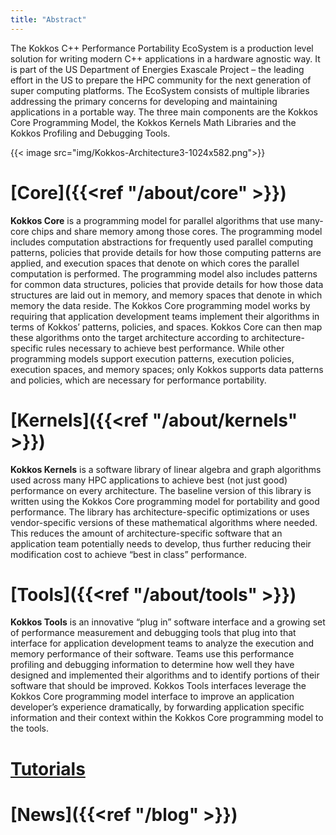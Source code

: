 ```yaml
---
title: "Abstract"
---
```


The Kokkos C++ Performance Portability EcoSystem is a production level solution for writing modern C++ applications in a hardware agnostic way. It is part of the US Department of Energies Exascale Project – the leading effort in the US to prepare the HPC community for the next generation of super computing platforms. The EcoSystem consists of multiple libraries addressing the primary concerns for developing and maintaining applications in a portable way. The three main components are the Kokkos Core Programming Model, the Kokkos Kernels Math Libraries and the Kokkos Profiling and Debugging Tools.

{{< image src="img/Kokkos-Architecture3-1024x582.png">}}

# [Core]({{<ref "/about/core" >}})

**Kokkos Core** is a programming model for parallel algorithms that use many-core chips and share memory among those cores. The programming model includes computation abstractions for frequently used parallel computing patterns, policies that provide details for how those computing patterns are applied, and execution spaces that denote on which cores the parallel computation is performed. The programming model also includes patterns for common data structures, policies that provide details for how those data structures are laid out in memory, and memory spaces that denote in which memory the data reside. The Kokkos Core programming model works by requiring that application development teams implement their algorithms in terms of Kokkos’ patterns, policies, and spaces. Kokkos Core can then map these algorithms onto the target architecture according to architecture-specific rules necessary to achieve best performance. While other programming models support execution patterns, execution policies, execution spaces, and memory spaces; only Kokkos supports data patterns and policies, which are necessary for performance portability.

# [Kernels]({{<ref "/about/kernels" >}})

**Kokkos Kernels** is a software library of linear algebra and graph algorithms used across many HPC applications to achieve best (not just good) performance on every architecture. The baseline version of this library is written using the Kokkos Core programming model for portability and good performance. The library has architecture-specific optimizations or uses vendor-specific versions of these mathematical algorithms where needed. This reduces the amount of architecture-specific software that an application team potentially needs to develop, thus further reducing their modification cost to achieve “best in class” performance. 

# [Tools]({{<ref "/about/tools" >}})

**Kokkos Tools** is an innovative “plug in” software interface and a growing set of performance measurement and debugging tools that plug into that interface for application development teams to analyze the execution and memory performance of their software. Teams use this performance profiling and debugging information to determine how well they have designed and implemented their algorithms and to identify portions of their software that should be improved. Kokkos Tools interfaces  leverage the Kokkos Core programming model interface to improve an application developer’s experience dramatically, by forwarding application specific information and their context within the Kokkos Core programming model to the tools.

# [Tutorials](https://github.com/kokkos/kokkos-tutorials)

# [News]({{<ref "/blog" >}})
